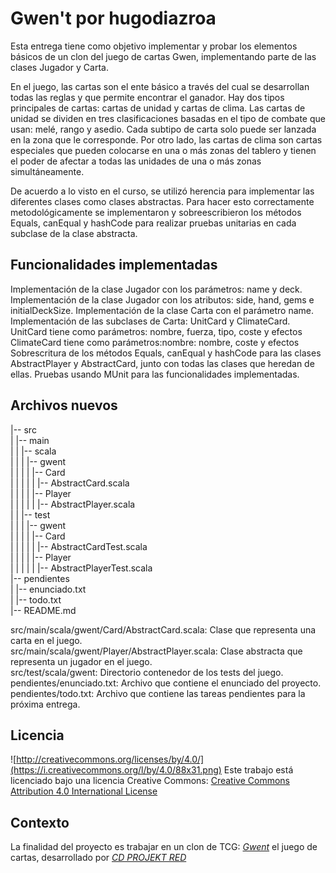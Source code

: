 # Gwen't por hugodiazroa

Esta entrega tiene como objetivo implementar y probar los elementos básicos de un clon del juego de cartas Gwen, implementando parte de las clases Jugador y Carta.

En el juego, las cartas son el ente básico a través del cual se desarrollan todas las reglas y que permite encontrar el ganador. Hay dos tipos principales de cartas: cartas de unidad y cartas de clima. Las cartas de unidad se dividen en tres clasificaciones basadas en el tipo de combate que usan: melé, rango y asedio. Cada subtipo de carta solo puede ser lanzada en la zona que le corresponde. Por otro lado, las cartas de clima son cartas especiales que pueden colocarse en una o más zonas del tablero y tienen el poder de afectar a todas las unidades de una o más zonas simultáneamente.

De acuerdo a lo visto en el curso, se utilizó herencia para implementar las diferentes clases como clases abstractas. Para hacer esto correctamente metodológicamente se implementaron y sobreescribieron los métodos Equals, canEqual y hashCode para realizar pruebas unitarias en cada subclase de la clase abstracta.

## Funcionalidades implementadas

Implementación de la clase Jugador con los parámetros: name y deck.
Implementación de la clase Jugador con los atributos: side, hand, gems e initialDeckSize.
Implementación de la clase Carta con el parámetro name.
Implementación de las subclases de Carta: UnitCard y ClimateCard.
UnitCard tiene como parámetros: nombre, fuerza, tipo, coste y efectos
ClimateCard tiene como parámetros:nombre: nombre, coste y efectos
Sobrescritura de los métodos Equals, canEqual y hashCode para las clases AbstractPlayer y AbstractCard, junto con todas las clases que heredan de ellas.
Pruebas usando MUnit para las funcionalidades implementadas.

## Archivos nuevos
|-- src  
|   |-- main  
|   |   |-- scala  
|   |   |   |-- gwent  
|   |   |   |   |-- Card  
|   |   |   |   |   |-- AbstractCard.scala  
|   |   |   |   |-- Player  
|   |   |   |   |   |-- AbstractPlayer.scala  
|   |   |-- test  
|   |   |   |-- gwent  
|   |   |   |   |-- Card  
|   |   |   |   |   |-- AbstractCardTest.scala  
|   |   |   |   |-- Player  
|   |   |   |   |   |-- AbstractPlayerTest.scala  
|-- pendientes  
|   |-- enunciado.txt  
|   |-- todo.txt  
|-- README.md  
    
src/main/scala/gwent/Card/AbstractCard.scala: Clase que representa una carta en el juego.  
src/main/scala/gwent/Player/AbstractPlayer.scala: Clase abstracta que representa un jugador en el juego.  
src/test/scala/gwent: Directorio contenedor de los tests del juego.  
pendientes/enunciado.txt: Archivo que contiene el enunciado del proyecto.  
pendientes/todo.txt: Archivo que contiene las tareas pendientes para la próxima entrega.  

## Licencia

![http://creativecommons.org/licenses/by/4.0/](https://i.creativecommons.org/l/by/4.0/88x31.png)
Este trabajo está licenciado bajo una licencia Creative Commons:
[Creative Commons Attribution 4.0 International License](http://creativecommons.org/licenses/by/4.0/)


## Contexto

La finalidad del proyecto es trabajar en un clon de TCG: [_Gwent_](https://www.playgwent.com/en) el juego de cartas, desarrollado por [_CD PROJEKT RED_](https://cdprojektred.com/en/)


